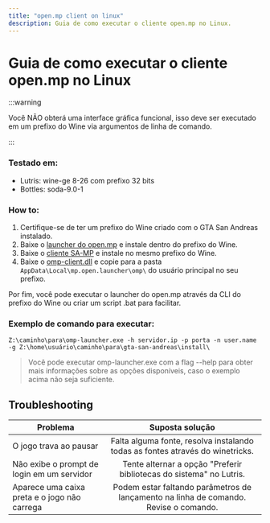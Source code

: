 ```yaml
---
title: "open.mp client on linux"
description: Guia de como executar o cliente open.mp no Linux.
---
```


# Guia de como executar o cliente open.mp no Linux

:::warning

Você NÃO obterá uma interface gráfica funcional, isso deve ser executado em um prefixo do Wine via argumentos de linha de comando.

:::
### Testado em:

 - Lutris: wine-ge 8-26 com prefixo 32 bits
 - Bottles: soda-9.0-1

### How to:

1. Certifique-se de ter um prefixo do Wine criado com o GTA San Andreas instalado.  
2. Baixe o [launcher do open.mp](https://github.com/openmultiplayer/launcher/releases/latest) e instale dentro do prefixo do Wine.  
3. Baixe o [cliente SA-MP](https://github.com/KrustyKoyle/files.sa-mp.com-Archive) e instale no mesmo prefixo do Wine.  
4. Baixe o [omp-client.dll](https://assets.open.mp/omp-client.dll) e copie para a pasta `AppData\Local\mp.open.launcher\omp\` do usuário principal no seu prefixo.

Por fim, você pode executar o launcher do open.mp através da CLI do prefixo do Wine ou criar um script .bat para facilitar.

### Exemplo de comando para executar:
```
Z:\caminho\para\omp-launcher.exe -h servidor.ip -p porta -n user.name -g Z:\home\usuário\caminho\para\gta-san-andreas\install\
```

> Você pode executar omp-launcher.exe com a flag --help para obter mais informações sobre as opções disponíveis, caso o exemplo acima não seja suficiente.


## Troubleshooting

| Problema                                      | Suposta solução                                                                        |
| --------------------------------------------- |:--------------------------------------------------------------------------------------:|
| O jogo trava ao pausar                        | Falta alguma fonte, resolva instalando todas as fontes através do winetricks.          |
| Não exibe o prompt de login em um servidor    | Tente alternar a opção "Preferir bibliotecas do sistema" no Lutris.                    |
| Aparece uma caixa preta e o jogo não carrega  | Podem estar faltando parâmetros de lançamento na linha de comando. Revise o comando. |